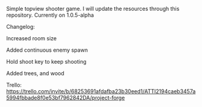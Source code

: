 Simple topview shooter game.
I will update the resources through this repository.
Currently on 1.0.5-alpha

Changelog:

Increased room size

Added continuous enemy spawn

Hold shoot key to keep shooting

Added trees, and wood


Trello: https://trello.com/invite/b/68253691afdafba23b30eed1/ATTI2194caeb3457a5994fbbade8f0e53bf7962842DA/project-forge
